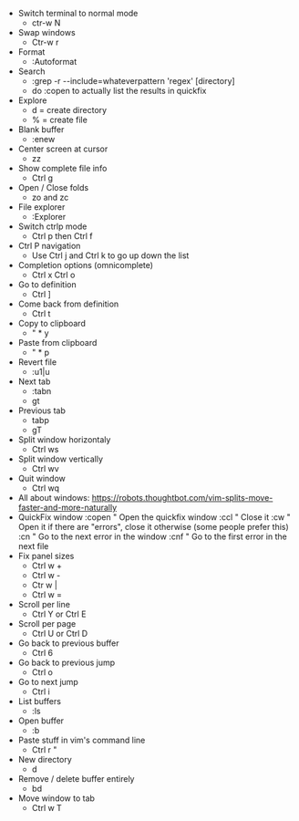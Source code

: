 * Switch terminal to normal mode
    * ctr-w N
* Swap windows
    * Ctr-w r
* Format
    * :Autoformat
* Search
    * :grep -r --include=whateverpattern 'regex' [directory]
    * do :copen to actually list the results in quickfix
* Explore
    * d = create directory
    * % = create file
* Blank buffer
    * :enew
* Center screen at cursor
    * zz
* Show complete file info
    * Ctrl g
* Open / Close folds
    * zo and zc
* File explorer
    * :Explorer
* Switch ctrlp mode
    * Ctrl p then Ctrl f
* Ctrl P navigation
    * Use Ctrl j and Ctrl k to go up down the list
* Completion options (omnicomplete)
    * Ctrl x Ctrl o
* Go to definition
    * Ctrl ]
* Come back from definition
    * Ctrl t
* Copy to clipboard
    * " * y
* Paste from clipboard
    * " * p
* Revert file
    * :u1|u
* Next tab
    * :tabn
    * gt
* Previous tab
    * tabp
    * gT
* Split window horizontaly
    * Ctrl ws
* Split window vertically
    * Ctrl wv
* Quit window
    * Ctrl wq
* All about windows: https://robots.thoughtbot.com/vim-splits-move-faster-and-more-naturally
* QuickFix window
    :copen " Open the quickfix window
    :ccl   " Close it
    :cw    " Open it if there are "errors", close it otherwise (some people prefer this)
    :cn    " Go to the next error in the window
    :cnf   " Go to the first error in the next file
* Fix panel sizes
    * Ctrl w +
    * Ctrl w -
    * Ctr w |
    * Ctrl w =
* Scroll per line
    * Ctrl Y or Ctrl E
* Scroll per page
    * Ctrl U or Ctrl D
* Go back to previous buffer
    * Ctrl 6
* Go back to previous jump
    * Ctrl o
* Go to next jump
    * Ctrl i
* List buffers
    * :ls
* Open buffer
    * :b
* Paste stuff in vim's command line
    * Ctrl r "
* New directory
    * d
* Remove / delete buffer entirely
    * bd
* Move window to tab
    * Ctrl w T
